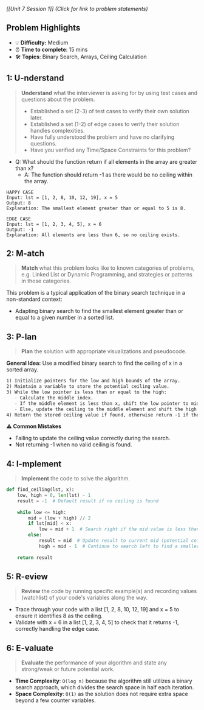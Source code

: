 *[[Unit 7 Session 1]] (Click for link to problem statements)*

## Problem Highlights

* 💡 **Difficulty:** Medium
* ⏰ **Time to complete**: 15 mins
* 🛠️ **Topics**: Binary Search, Arrays, Ceiling Calculation
    
## 1: U-nderstand
 
> **Understand** what the interviewer is asking for by using test cases and questions about the problem.
> - Established a set (2-3) of test cases to verify their own solution later.
> - Established a set (1-2) of edge cases to verify their solution handles complexities.
> - Have fully understood the problem and have no clarifying questions.
> - Have you verified any Time/Space Constraints for this problem?

- Q: What should the function return if all elements in the array are greater than x?
  - A: The function should return -1 as there would be no ceiling within the array.

```
HAPPY CASE
Input: lst = [1, 2, 8, 10, 12, 19], x = 5
Output: 8
Explanation: The smallest element greater than or equal to 5 is 8.

EDGE CASE
Input: lst = [1, 2, 3, 4, 5], x = 6
Output: -1
Explanation: All elements are less than 6, so no ceiling exists.
```
    
## 2: M-atch

> **Match** what this problem looks like to known categories of problems, e.g. Linked List or Dynamic Programming, and strategies or patterns in those categories.

This problem is a typical application of the binary search technique in a non-standard context:

- Adapting binary search to find the smallest element greater than or equal to a given number in a sorted list.

## 3: P-lan

> **Plan** the solution with appropriate visualizations and pseudocode.

**General Idea:** Use a modified binary search to find the ceiling of x in a sorted array.

```markdown
1) Initialize pointers for the low and high bounds of the array.
2) Maintain a variable to store the potential ceiling value.
3) While the low pointer is less than or equal to the high:
   - Calculate the middle index.
   - If the middle element is less than x, shift the low pointer to mid + 1.
   - Else, update the ceiling to the middle element and shift the high pointer to mid - 1.
4) Return the stored ceiling value if found, otherwise return -1 if the loop concludes without finding a suitable ceiling.
```

**⚠️ Common Mistakes**

- Failing to update the ceiling value correctly during the search.
- Not returning -1 when no valid ceiling is found.

## 4: I-mplement

> **Implement** the code to solve the algorithm.

```python
def find_ceiling(lst, x):
    low, high = 0, len(lst) - 1
    result = -1  # Default result if no ceiling is found
    
    while low <= high:
        mid = (low + high) // 2
        if lst[mid] < x:
            low = mid + 1  # Search right if the mid value is less than x
        else:
            result = mid  # Update result to current mid (potential ceiling)
            high = mid - 1  # Continue to search left to find a smaller ceiling
    
    return result
```

## 5: R-eview

> **Review** the code by running specific example(s) and recording values (watchlist) of your code's variables along the way.

- Trace through your code with a list [1, 2, 8, 10, 12, 19] and x = 5 to ensure it identifies 8 as the ceiling.
- Validate with x = 6 in a list [1, 2, 3, 4, 5] to check that it returns -1, correctly handling the edge case.

## 6: E-valuate

> **Evaluate** the performance of your algorithm and state any strong/weak or future potential work.

* **Time Complexity**: `O(log n)` because the algorithm still utilizes a binary search approach, which divides the search space in half each iteration.
* **Space Complexity**: `O(1)` as the solution does not require extra space beyond a few counter variables.
